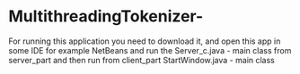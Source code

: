 # MultithreadingTokenizer-
For running this application you need to download it, and open this app in some IDE for example NetBeans
and run the Server_c.java - main class from server_part
and then run from client_part StartWindow.java - main class
 
